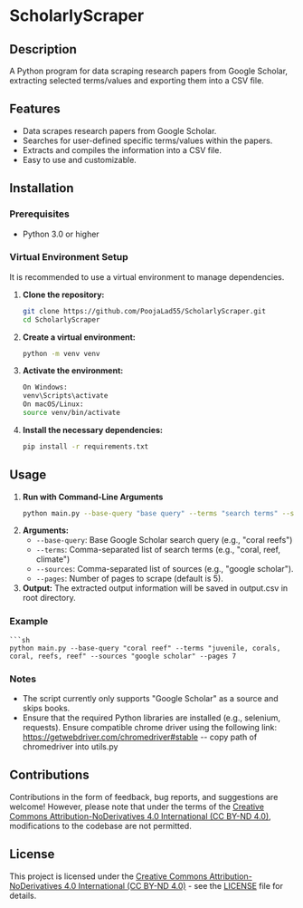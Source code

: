 # ScholarlyScraper

## Description
A Python program for data scraping research papers from Google Scholar, extracting selected terms/values and exporting them into a CSV file.

## Features
- Data scrapes research papers from Google Scholar.
- Searches for user-defined specific terms/values within the papers.
- Extracts and compiles the information into a CSV file.
- Easy to use and customizable.

## Installation

### Prerequisites
- Python 3.0 or higher

### Virtual Environment Setup
It is recommended to use a virtual environment to manage dependencies.

1. **Clone the repository:**
    ```sh
    git clone https://github.com/PoojaLad55/ScholarlyScraper.git
    cd ScholarlyScraper
2. **Create a virtual environment:**
   ```sh
   python -m venv venv
3. **Activate the environment:**
    ```sh
    On Windows:
    venv\Scripts\activate
    On macOS/Linux: 
    source venv/bin/activate
4. **Install the necessary dependencies:**
    ```sh
    pip install -r requirements.txt

## Usage
1. **Run with Command-Line Arguments**
    ```sh
    python main.py --base-query "base query" --terms "search terms" --sources "google scholar" --pages number
2. **Arguments:**
    - `--base-query`: Base Google Scholar search query (e.g., "coral reefs")
    - `--terms`: Comma-separated list of search terms (e.g., "coral, reef, climate")
    - `--sources`: Comma-separated list of sources (e.g., "google scholar").
    - `--pages`: Number of pages to scrape (default is 5).
3. **Output:**
    The extracted output information will be saved in output.csv in root directory.

### Example
    ```sh
    python main.py --base-query "coral reef" --terms "juvenile, corals, coral, reefs, reef" --sources "google scholar" --pages 7
    
### Notes
- The script currently only supports "Google Scholar" as a source and skips books.
- Ensure that the required Python libraries are installed (e.g., selenium, requests). Ensure compatible chrome driver using the following link: https://getwebdriver.com/chromedriver#stable -- copy path of chromedriver into utils.py

## Contributions
Contributions in the form of feedback, bug reports, and suggestions are welcome! However, please note that under the terms of the [Creative Commons Attribution-NoDerivatives 4.0 International (CC BY-ND 4.0)](LICENSE), modifications to the codebase are not permitted.

## License
This project is licensed under the [Creative Commons Attribution-NoDerivatives 4.0 International (CC BY-ND 4.0)](LICENSE) - see the [LICENSE](LICENSE) file for details.